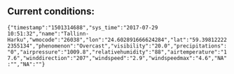 ## Current conditions: 
 ``` {"timestamp":"1501314688","sys_time":"2017-07-29 10:51:32","name":"Tallinn-Harku","wmocode":"26038","lon":"24.602891666624284","lat":"59.398122222355134","phenomenon":"Overcast","visibility":"20.0","precipitations":"0","airpressure":"1009.8","relativehumidity":"88","airtemperature":"17.6","winddirection":"207","windspeed":"2.9","windspeedmax":"4.6","NA":"","NA":""} ```
